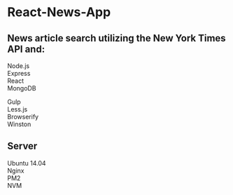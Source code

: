 # React-News-App
## News article search utilizing the New York Times API and:

Node.js<br/>
Express<br/>
React<br/>
MongoDB

Gulp<br/>
Less.js<br />
Browserify<br/>
Winston

## Server
Ubuntu 14.04<br/>
Nginx<br/>
PM2<br/>
NVM